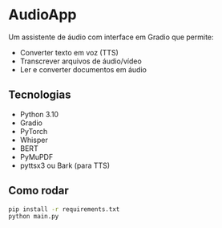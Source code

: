 # AudioApp

Um assistente de áudio com interface em Gradio que permite:

- Converter texto em voz (TTS)
- Transcrever arquivos de áudio/vídeo
- Ler e converter documentos em áudio

## Tecnologias

- Python 3.10
- Gradio
- PyTorch
- Whisper
- BERT
- PyMuPDF
- pyttsx3 ou Bark (para TTS)

## Como rodar

```bash
pip install -r requirements.txt
python main.py
